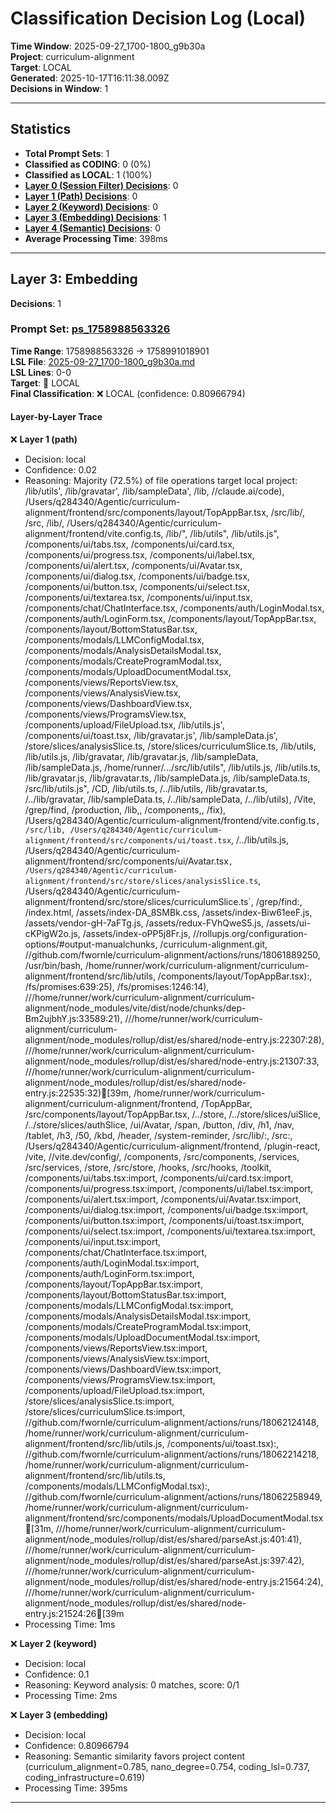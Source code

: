 # Classification Decision Log (Local)

**Time Window**: 2025-09-27_1700-1800_g9b30a<br>
**Project**: curriculum-alignment<br>
**Target**: LOCAL<br>
**Generated**: 2025-10-17T16:11:38.009Z<br>
**Decisions in Window**: 1

---

## Statistics

- **Total Prompt Sets**: 1
- **Classified as CODING**: 0 (0%)
- **Classified as LOCAL**: 1 (100%)
- **[Layer 0 (Session Filter) Decisions](#layer-0-session-filter)**: 0
- **[Layer 1 (Path) Decisions](#layer-1-path)**: 0
- **[Layer 2 (Keyword) Decisions](#layer-2-keyword)**: 0
- **[Layer 3 (Embedding) Decisions](#layer-3-embedding)**: 1
- **[Layer 4 (Semantic) Decisions](#layer-4-semantic)**: 0
- **Average Processing Time**: 398ms

---

## Layer 3: Embedding

**Decisions**: 1

### Prompt Set: [ps_1758988563326](../../history/2025-09-27_1700-1800_g9b30a.md#ps_1758988563326)

**Time Range**: 1758988563326 → 1758991018901<br>
**LSL File**: [2025-09-27_1700-1800_g9b30a.md](../../history/2025-09-27_1700-1800_g9b30a.md#ps_1758988563326)<br>
**LSL Lines**: 0-0<br>
**Target**: 📍 LOCAL<br>
**Final Classification**: ❌ LOCAL (confidence: 0.80966794)

#### Layer-by-Layer Trace

❌ **Layer 1 (path)**
- Decision: local
- Confidence: 0.02
- Reasoning: Majority (72.5%) of file operations target local project: /lib/utils', /lib/gravatar', /lib/sampleData', /lib, //claude.ai/code), /Users/q284340/Agentic/curriculum-alignment/frontend/src/components/layout/TopAppBar.tsx, /src/lib/, /src, /lib/, /Users/q284340/Agentic/curriculum-alignment/frontend/vite.config.ts, /lib/", /lib/utils", /lib/utils.js", /components/ui/tabs.tsx, /components/ui/card.tsx, /components/ui/progress.tsx, /components/ui/label.tsx, /components/ui/alert.tsx, /components/ui/Avatar.tsx, /components/ui/dialog.tsx, /components/ui/badge.tsx, /components/ui/button.tsx, /components/ui/select.tsx, /components/ui/textarea.tsx, /components/ui/input.tsx, /components/chat/ChatInterface.tsx, /components/auth/LoginModal.tsx, /components/auth/LoginForm.tsx, /components/layout/TopAppBar.tsx, /components/layout/BottomStatusBar.tsx, /components/modals/LLMConfigModal.tsx, /components/modals/AnalysisDetailsModal.tsx, /components/modals/CreateProgramModal.tsx, /components/modals/UploadDocumentModal.tsx, /components/views/ReportsView.tsx, /components/views/AnalysisView.tsx, /components/views/DashboardView.tsx, /components/views/ProgramsView.tsx, /components/upload/FileUpload.tsx, /lib/utils.js', /components/ui/toast.tsx, /lib/gravatar.js', /lib/sampleData.js', /store/slices/analysisSlice.ts, /store/slices/curriculumSlice.ts, /lib/utils, /lib/utils.js, /lib/gravatar, /lib/gravatar.js, /lib/sampleData, /lib/sampleData.js, /home/runner/.../src/lib/utils", /lib/utils\.js, /lib/utils.ts, /lib/gravatar\.js, /lib/gravatar.ts, /lib/sampleData\.js, /lib/sampleData.ts, /src/lib/utils.js", /CD, /lib/utils\.ts, /../lib/utils, /lib/gravatar\.ts, /../lib/gravatar, /lib/sampleData\.ts, /../lib/sampleData, /../lib/utils), /Vite, /grep/find, /production, /lib,, /components,, /fix), /Users/q284340/Agentic/curriculum-alignment/frontend/vite.config.ts`, /src/lib, /Users/q284340/Agentic/curriculum-alignment/frontend/src/components/ui/toast.tsx`, /../lib/utils.js, /Users/q284340/Agentic/curriculum-alignment/frontend/src/components/ui/Avatar.tsx`, /Users/q284340/Agentic/curriculum-alignment/frontend/src/store/slices/analysisSlice.ts`, /Users/q284340/Agentic/curriculum-alignment/frontend/src/store/slices/curriculumSlice.ts`, /grep/find:, /index.html, /assets/index-DA_8SMBk.css, /assets/index-Biw61eeF.js, /assets/vendor-gH-7aFTg.js, /assets/redux-FVhQweS5.js, /assets/ui-cKPigW2o.js, /assets/index-oPP5j8Fr.js, //rollupjs.org/configuration-options/#output-manualchunks, /curriculum-alignment.git, //github.com/fwornle/curriculum-alignment/actions/runs/18061889250, /usr/bin/bash, /home/runner/work/curriculum-alignment/curriculum-alignment/frontend/src/lib/utils, /components/layout/TopAppBar.tsx):, /fs/promises:639:25), /fs/promises:1246:14), ///home/runner/work/curriculum-alignment/curriculum-alignment/node_modules/vite/dist/node/chunks/dep-Bm2ujbhY.js:33589:21), ///home/runner/work/curriculum-alignment/curriculum-alignment/node_modules/rollup/dist/es/shared/node-entry.js:22307:28), ///home/runner/work/curriculum-alignment/curriculum-alignment/node_modules/rollup/dist/es/shared/node-entry.js:21307:33, ///home/runner/work/curriculum-alignment/curriculum-alignment/node_modules/rollup/dist/es/shared/node-entry.js:22535:32)[39m, /home/runner/work/curriculum-alignment/curriculum-alignment/frontend, /TopAppBar, /src/components/layout/TopAppBar.tsx, /../store, /../store/slices/uiSlice, /../store/slices/authSlice, /ui/Avatar, /span, /button, /div, /h1, /nav, /tablet, /h3, /50, /kbd, /header, /system-reminder, /src/lib/:, /src:, /Users/q284340/Agentic/curriculum-alignment/frontend, /plugin-react, /vite, //vite.dev/config/, /components, /src/components, /services, /src/services, /store, /src/store, /hooks, /src/hooks, /toolkit, /components/ui/tabs.tsx:import, /components/ui/card.tsx:import, /components/ui/progress.tsx:import, /components/ui/label.tsx:import, /components/ui/alert.tsx:import, /components/ui/Avatar.tsx:import, /components/ui/dialog.tsx:import, /components/ui/badge.tsx:import, /components/ui/button.tsx:import, /components/ui/toast.tsx:import, /components/ui/select.tsx:import, /components/ui/textarea.tsx:import, /components/ui/input.tsx:import, /components/chat/ChatInterface.tsx:import, /components/auth/LoginModal.tsx:import, /components/auth/LoginForm.tsx:import, /components/layout/TopAppBar.tsx:import, /components/layout/BottomStatusBar.tsx:import, /components/modals/LLMConfigModal.tsx:import, /components/modals/AnalysisDetailsModal.tsx:import, /components/modals/CreateProgramModal.tsx:import, /components/modals/UploadDocumentModal.tsx:import, /components/views/ReportsView.tsx:import, /components/views/AnalysisView.tsx:import, /components/views/DashboardView.tsx:import, /components/views/ProgramsView.tsx:import, /components/upload/FileUpload.tsx:import, /store/slices/analysisSlice.ts:import, /store/slices/curriculumSlice.ts:import, //github.com/fwornle/curriculum-alignment/actions/runs/18062124148, /home/runner/work/curriculum-alignment/curriculum-alignment/frontend/src/lib/utils.js, /components/ui/toast.tsx):, //github.com/fwornle/curriculum-alignment/actions/runs/18062214218, /home/runner/work/curriculum-alignment/curriculum-alignment/frontend/src/lib/utils.ts, /components/modals/LLMConfigModal.tsx):, //github.com/fwornle/curriculum-alignment/actions/runs/18062258949, /home/runner/work/curriculum-alignment/curriculum-alignment/frontend/src/components/modals/UploadDocumentModal.tsx[31m, ///home/runner/work/curriculum-alignment/curriculum-alignment/node_modules/rollup/dist/es/shared/parseAst.js:401:41), ///home/runner/work/curriculum-alignment/curriculum-alignment/node_modules/rollup/dist/es/shared/parseAst.js:397:42), ///home/runner/work/curriculum-alignment/curriculum-alignment/node_modules/rollup/dist/es/shared/node-entry.js:21564:24), ///home/runner/work/curriculum-alignment/curriculum-alignment/node_modules/rollup/dist/es/shared/node-entry.js:21524:26[39m
- Processing Time: 1ms

❌ **Layer 2 (keyword)**
- Decision: local
- Confidence: 0.1
- Reasoning: Keyword analysis: 0 matches, score: 0/1
- Processing Time: 2ms

❌ **Layer 3 (embedding)**
- Decision: local
- Confidence: 0.80966794
- Reasoning: Semantic similarity favors project content (curriculum_alignment=0.785, nano_degree=0.754, coding_lsl=0.737, coding_infrastructure=0.619)
- Processing Time: 395ms

---

